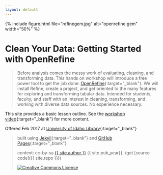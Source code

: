 ```yaml
---
layout: default
---
```


{% include figure.html file="refinegem.jpg" alt="openrefine gem" width="50%" %}

# Clean Your Data: Getting Started with OpenRefine

> Before analysis comes the messy work of evaluating, cleaning, and transforming data. This hands on workshop will introduce a free power tool to get the job done: [OpenRefine](http://openrefine.org/index.html){:target="_blank"}. We will install Refine, create a project, and get oriented to the many features for exploring and transforming tabular data. Intended for students, faculty, and staff with an interest in cleaning, transforming, and working with diverse data sources. No experience necessary.

This site provides a basic lesson outline. See the [workshop video](https://youtu.be/wGVtycv3SS0){:target="_blank"} for more content.

Offered Feb 2017 at [University of Idaho Library](http://www.lib.uidaho.edu/){:target="_blank"}

> built using [Jekyll](https://jekyllrb.com/){:target="_blank"} and [GitHub Pages](https://pages.github.com/){:target="_blank"}
>
> content: cc-by-sa <a href="https://github.com/{{ site.github_username }}">{{ site.author }}</a> {{ site.pub_year}}. (get [source code]({{ site.repo }}))
>
> <a href="http://creativecommons.org/licenses/by-sa/4.0/" rel="license"><img style="border-width: 0;" src="https://i.creativecommons.org/l/by-sa/4.0/88x31.png" alt="Creative Commons License" /></a>

